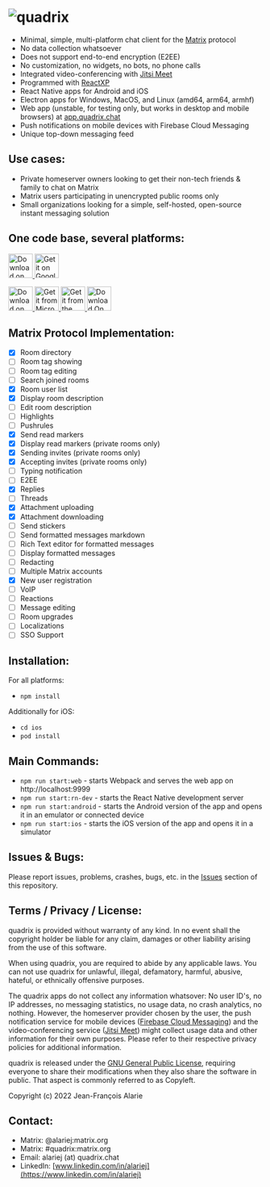 # ![quadrix](https://quadrix.chat/quadrix_name.png)

- Minimal, simple, multi-platform chat client for the [Matrix](https://github.com/matrix-org/) protocol
- No data collection whatsoever
- Does not support end-to-end encryption (E2EE)
- No customization, no widgets, no bots, no phone calls
- Integrated video-conferencing with [Jitsi Meet](https://github.com/jitsi/jitsi-meet/)
- Programmed with [ReactXP](https://github.com/Microsoft/reactxp)
- React Native apps for Android and iOS
- Electron apps for Windows, MacOS, and Linux (amd64, arm64, armhf)
- Web app (unstable, for testing only, but works in desktop and mobile browsers) at [app.quadrix.chat](https://app.quadrix.chat)
- Push notifications on mobile devices with Firebase Cloud Messaging
- Unique top-down messaging feed

## Use cases:

- Private homeserver owners looking to get their non-tech friends & family to chat on Matrix
- Matrix users participating in unencrypted public rooms only
- Small organizations looking for a simple, self-hosted, open-source instant messaging solution

## One code base, several platforms:

<p>
    <a href="https://apps.apple.com/us/app/quadrix-chat/id1576110553">
        <img alt="Download on the App Store" src="https://linkmaker.itunes.apple.com/images/badges/en-us/badge_appstore-lrg.svg" height=48>
    </a>
    <a href="https://play.google.com/store/apps/details?id=chat.quadrix.android">
        <img alt="Get it on Google Play" src="https://upload.wikimedia.org/wikipedia/commons/7/78/Google_Play_Store_badge_EN.svg" height=48>
    </a>
</p>

<p>
    <a href="https://apps.apple.com/us/app/quadrix-chat-desktop/id1577585119">
        <img alt="Download on the Mac App Store" src="https://upload.wikimedia.org/wikipedia/commons/5/5d/Download_on_the_Mac_App_Store_Badge_US-UK_RGB_blk.svg" height=48>
    </a>
    <a href="https://www.microsoft.com/store/apps/9NPZ93X49V00">
        <img alt="Get it from Microsoft" src="https://developer.microsoft.com/store/badges/images/English_get-it-from-MS.png" height=48>
    </a>
    <a href="https://snapcraft.io/quadrix">
        <img alt="Get it from the Snap Store" src="https://snapcraft.io/static/images/badges/en/snap-store-black.svg" height=48>
    </a>
    <a href="https://flathub.org/apps/details/chat.quadrix.Quadrix">
        <img alt="Download On FLATHUB" src="https://flathub.org/assets/badges/flathub-badge-en.png" height=48>
    </a>
</p>

## Matrix Protocol Implementation:

- [x] Room directory
- [ ] Room tag showing
- [ ] Room tag editing
- [ ] Search joined rooms
- [x] Room user list
- [x] Display room description
- [ ] Edit room description
- [ ] Highlights
- [ ] Pushrules
- [x] Send read markers
- [x] Display read markers (private rooms only)
- [x] Sending invites (private rooms only)
- [x] Accepting invites (private rooms only)
- [ ] Typing notification
- [ ] E2EE
- [x] Replies
- [ ] Threads
- [x] Attachment uploading
- [x] Attachment downloading
- [ ] Send stickers
- [ ] Send formatted messages markdown
- [ ] Rich Text editor for formatted messages
- [ ] Display formatted messages
- [ ] Redacting
- [ ] Multiple Matrix accounts
- [x] New user registration
- [ ] VoIP
- [ ] Reactions
- [ ] Message editing
- [ ] Room upgrades
- [ ] Localizations
- [ ] SSO Support

## Installation:
For all platforms:
- `npm install`

Additionally for iOS:
- `cd ios`
- `pod install`

## Main Commands:

- `npm run start:web` - starts Webpack and serves the web app on http://localhost:9999
- `npm run start:rn-dev` - starts the React Native development server
- `npm run start:android` - starts the Android version of the app and opens it in an emulator or connected device
- `npm run start:ios` - starts the iOS version of the app and opens it in a simulator

## Issues & Bugs:

Please report issues, problems, crashes, bugs, etc. in the [Issues](https://github.com/alariej/quadrix/issues) section of this repository.

## Terms / Privacy / License:

quadrix is provided without warranty of any kind. In no event shall the copyright holder be liable for any claim, damages or other liability arising from the use of this software.

When using quadrix, you are required to abide by any applicable laws. You can not use quadrix for unlawful, illegal, defamatory, harmful, abusive, hateful, or ethnically offensive purposes.

The quadrix apps do not collect any information whatsover: No user ID's, no IP addresses, no messaging statistics, no usage data, no crash analytics, no nothing. However, the homeserver provider chosen by the user, the push notification service for mobile devices ([Firebase Cloud Messaging](https://firebase.google.com/support/privacy)) and the video-conferencing service ([Jitsi Meet](https://jitsi.org/meet-jit-si-privacy/)) might collect usage data and other information for their own purposes. Please refer to their respective privacy policies for additional information.

quadrix is released under the [GNU General Public License](https://www.gnu.org/licenses/gpl-3.0.html), requiring everyone to share their modifications when they also share the software in public. That aspect is commonly referred to as Copyleft.

Copyright (c) 2022 Jean-François Alarie

## Contact:

- Matrix: @alariej:matrix.org
- Matrix: #quadrix:matrix.org
- Email: alariej (at) quadrix.chat
- LinkedIn: [www.linkedin.com/in/alariej](https://www.linkedin.com/in/alariej)
